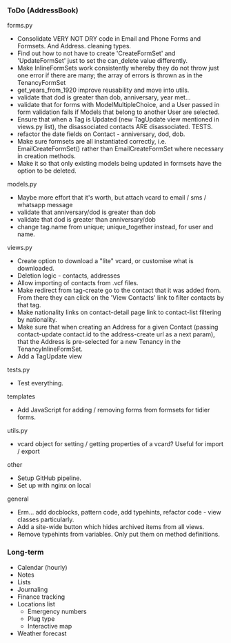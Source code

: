 ### ToDo (AddressBook)

forms.py
- Consolidate VERY NOT DRY code in Email and Phone Forms and Formsets. And Address. cleaning types.
- Find out how to not have to create 'CreateFormSet' and 'UpdateFormSet' just to set the can_delete value differently.
- Make InlineFormSets work consistently whereby they do not throw just one error if there are many; the array of errors is thrown as in the TenancyFormSet
- get_years_from_1920 improve reusability and move into utils.
- validate that dod is greater than dob, anniversary, year met...
- validate that for forms with ModelMultipleChoice, and a User passed in form validation fails if Models that belong to another User are selected.
- Ensure that when a Tag is Updated (new TagUpdate view mentioned in views.py list), the disassociated contacts ARE disassociated. TESTS.
- refactor the date fields on Contact - anniversary, dod, dob.
- Make sure formsets are all instantiated correctly, i.e. EmailCreateFormSet() rather than EmailCreateFormSet where necessary in creation methods.
- Make it so that only existing models being updated in formsets have the option to be deleted.

models.py
- Maybe more effort that it's worth, but attach vcard to email / sms / whatsapp message
- validate that anniversary/dod is greater than dob
- validate that dod is greater than anniversary/dob
- change tag.name from unique; unique_together instead, for user and name.

views.py
- Create option to download a "lite" vcard, or customise what is downloaded.
- Deletion logic - contacts, addresses
- Allow importing of contacts from .vcf files.
- Make redirect from tag-create go to the contact that it was added from. From there they can click on the 'View Contacts' link to filter contacts by that tag.
- Make nationality links on contact-detail page link to contact-list filtering by nationality.
- Make sure that when creating an Address for a given Contact (passing contact-update contact.id to the address-create url as a next param), that the Address is pre-selected for a new Tenancy in the TenancyInlineFormSet.
- Add a TagUpdate view

tests.py
- Test everything.

templates
- Add JavaScript for adding / removing forms from formsets for tidier forms.

utils.py
- vcard object for setting / getting properties of a vcard? Useful for import / export

other
- Setup GitHub pipeline.
- Set up with nginx on local

general
- Erm... add docblocks, pattern code, add typehints, refactor code - view classes particularly.
- Add a site-wide button which hides archived items from all views.
- Remove typehints from variables. Only put them on method definitions.


### Long-term

- Calendar (hourly)
- Notes
- Lists
- Journaling
- Finance tracking
- Locations list
  - Emergency numbers
  - Plug type
  - Interactive map
- Weather forecast